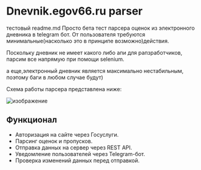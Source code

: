 # Dnevnik.egov66.ru parser
 

тестовый readme.md
Просто бета тест парсера оценок из электронного дневника в telegram бот. От пользователя требуются минимальные(насколько это в принципе возможно)действия.

Поскольку дневник не имеет какого либо апи для рапзработчиков, парсим все напрямую при помощи selenium.

а еще,электронный дневник является максимально нестабильным, поэтому баги в любом случае будут)
 


 

Схема работы парсера представлена ниже:

![изображение](https://github.com/user-attachments/assets/36875bcd-4f7a-461b-b99f-d99c5d3ac089)
 


 


 


 


 

## Функционал
- Авторизация на сайте через Госуслуги.
- Парсинг оценок и пропусков.
- Отправка данных на сервер через REST API.
- Уведомление пользователей через Telegram-бот.
- Проверка изменений данных перед отправкой.

​


​


​
